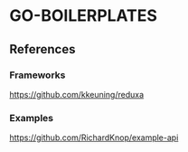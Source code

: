 # GO-BOILERPLATES

## References

### Frameworks
https://github.com/kkeuning/reduxa

### Examples
https://github.com/RichardKnop/example-api